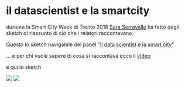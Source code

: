 # il datascientist e la smartcity


durante la Smart City Week di Trento 2018 [Sara Serravalle](https://twitter.com/visualsara) ha fatto degli sketch di riassunto di ciò che i relatori raccontavano.

Questo lo sketch navigabile del panel "[Il data scientist e la smart city](https://www.smartcityweek.it/event/il-data-scientist-e-la-smart-city/)"

... e per chi vuole sapere di cosa si raccontava ecco il [video](https://youtu.be/6DMpMLtvO9M)

e qui lo sketch

![](https://www.smartcityweek.it/wp-content/uploads/2018/03/11-222x300.jpg) ![](https://www.smartcityweek.it/wp-content/uploads/2018/03/12-216x300.jpg)
